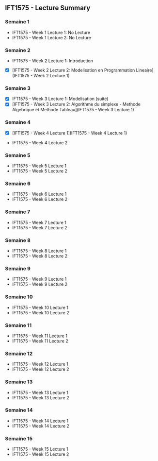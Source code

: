 ## IFT1575 - Lecture Summary

### Semaine 1

- IFT1575 - Week 1 Lecture 1: No Lecture
- IFT1575 - Week 1 Lecture 2: No Lecture

### Semaine 2

- IFT1575 - Week 2 Lecture 1: Introduction 
- [X] [IFT1575 - Week 2 Lecture 2: Modelisation en Programmation Lineaire](IFT1575 - Week 2 Lecture 1)

### Semaine 3

- [X] IFT1575 - Week 3 Lecture 1: Modelisation (suite)
- [X] [IFT1575 - Week 3 Lecture 2: Algorithme du simplexe - Methode Algebrique et Methode Tableau](IFT1575 - Week 3 Lecture 1)

### Semaine 4

- [X] [IFT1575 - Week 4 Lecture 1](IFT1575 - Week 4 Lecture 1)
- IFT1575 - Week 4 Lecture 2

### Semaine 5

- IFT1575 - Week 5 Lecture 1
- IFT1575 - Week 5 Lecture 2

### Semaine 6

- IFT1575 - Week 6 Lecture 1
- IFT1575 - Week 6 Lecture 2

### Semaine 7

- IFT1575 - Week 7 Lecture 1
- IFT1575 - Week 7 Lecture 2

### Semaine 8

- IFT1575 - Week 8 Lecture 1
- IFT1575 - Week 8 Lecture 2

### Semaine 9

- IFT1575 - Week 9 Lecture 1
- IFT1575 - Week 9 Lecture 2

### Semaine 10

- IFT1575 - Week 10 Lecture 1
- IFT1575 - Week 10 Lecture 2

### Semaine 11

- IFT1575 - Week 11 Lecture 1
- IFT1575 - Week 11 Lecture 2

### Semaine 12

- IFT1575 - Week 12 Lecture 1
- IFT1575 - Week 12 Lecture 2

### Semaine 13

- IFT1575 - Week 13 Lecture 1
- IFT1575 - Week 13 Lecture 2

### Semaine 14

- IFT1575 - Week 14 Lecture 1
- IFT1575 - Week 14 Lecture 2

### Semaine 15

- IFT1575 - Week 15 Lecture 1
- IFT1575 - Week 15 Lecture 2

